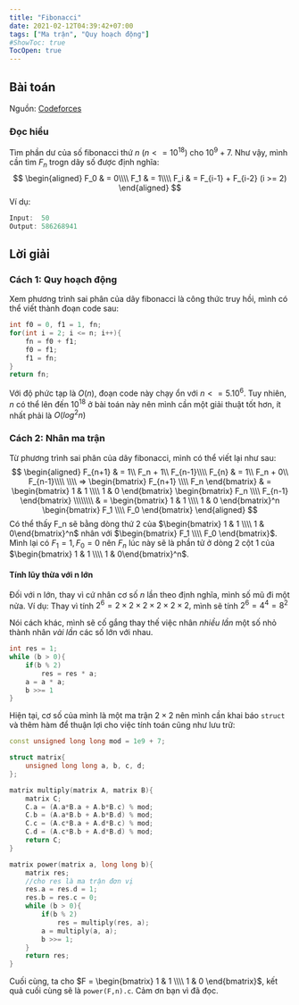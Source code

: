 ```yaml
---
title: "Fibonacci"
date: 2021-02-12T04:39:42+07:00
tags: ["Ma trận", "Quy hoạch động"]
#ShowToc: true
TocOpen: true
---
```

## Bài toán
Nguồn: [Codeforces](https://codeforces.com/gym/102644/problem/C)

### Đọc hiểu
Tìm phần dư của số fibonacci thứ $n$ ($n <= 10^{18}$) cho $10^9 + 7$. Như vậy, mình cần tìm $F_n$ trogn dãy số được định nghĩa:
$$  
    \begin{aligned}
        F_0 & = 0\\\\
        F_1 & = 1\\\\
        F_i & = F_{i-1} + F_{i-2} (i >= 2)
    \end{aligned}
$$
Ví dụ:
```cpp
Input:  50
Output: 586268941
```
## Lời giải
### Cách 1: Quy hoạch động
Xem phương trình sai phân của dãy fibonacci là công thức truy hồi, mình có thể viết thành đoạn code sau:
```cpp
int f0 = 0, f1 = 1, fn;
for(int i = 2; i <= n; i++){
    fn = f0 + f1;
    f0 = f1;
    f1 = fn;
}
return fn;
```
Với độ phức tạp là $O(n)$, đoạn code này chạy ổn với $n <= 5. 10^6$. Tuy nhiên, $n$ có thể lên đến $10^{18}$ ở bài toán này nên mình cần một giải thuật tốt hơn, ít nhất phải là $O(log^2 n)$
### Cách 2: Nhân ma trận
Từ phương trình sai phân của dãy fibonacci, mình có thể viết lại như sau:
$$
\begin{aligned}
    F_{n+1} & = 1\\ F_n + 1\\ F_{n-1}\\\\
    F_{n}   & = 1\\ F_n + 0\\ F_{n-1}\\\\
    \\\\
    => \begin{bmatrix} F_{n+1} \\\\ F_n \end{bmatrix} & = 
    \begin{bmatrix} 1 & 1 \\\\ 1 & 0 \end{bmatrix} \begin{bmatrix} F_n \\\\ F_{n-1} \end{bmatrix}
    \\\\\\\\ & =
    \begin{bmatrix} 1 & 1 \\\\ 1 & 0 \end{bmatrix}^n \begin{bmatrix} F_1 \\\\ F_0 \end{bmatrix}
\end{aligned}
$$
Có thể thấy F_n sẽ bằng dòng thứ 2 của $\begin{bmatrix} 1 & 1 \\\\ 1 & 0\end{bmatrix}^n$ nhân với 
$\begin{bmatrix} F_1 \\\\ F_0 \end{bmatrix}$. Mình lại có $F_1 = 1, F_0 = 0$ nên $F_n$ lúc này sẽ là phần tử ở dòng 2 cột 1 của $\begin{bmatrix} 1 & 1 \\\\ 1 & 0\end{bmatrix}^n$.
#### Tính lũy thừa với n lớn
Đối với n lớn, thay vì cứ nhân cơ số $n$ lần theo định nghĩa, mình số mũ đi một nửa. Ví dụ: Thay vì tính $2^6 = 2\times2\times2\times2\times2\times2,$ mình sẽ tính $2^6 = 4^4 = 8^2$

Nói cách khác, mình sẽ cố gắng thay thế việc nhân *nhiều lần* một số nhỏ thành nhân *vài lần* các số lớn với nhau.
```cpp
int res = 1;
while (b > 0){
    if(b % 2)
        res = res * a;
    a = a * a;
    b >>= 1
}
```
Hiện tại, cơ số của mình là một ma trận $2\times2$ nên mình cần khai báo `struct` và thêm hàm để thuận lợi cho việc tính toán cũng như lưu trữ:
```cpp
const unsigned long long mod = 1e9 + 7;

struct matrix{
    unsigned long long a, b, c, d;
};

matrix multiply(matrix A, matrix B){
    matrix C;
    C.a = (A.a*B.a + A.b*B.c) % mod;
    C.b = (A.a*B.b + A.b*B.d) % mod;
    C.c = (A.c*B.a + A.d*B.c) % mod;
    C.d = (A.c*B.b + A.d*B.d) % mod;
    return C;
}

matrix power(matrix a, long long b){
    matrix res;
    //cho res là ma trận đơn vị
    res.a = res.d = 1;
    res.b = res.c = 0;
    while (b > 0){
        if(b % 2)
            res = multiply(res, a);
        a = multiply(a, a);
        b >>= 1;
    }
    return res;
}
```
Cuối cùng, ta cho $F = \begin{bmatrix} 1 & 1 \\\\ 1 & 0 \end{bmatrix}$, kết quả cuối cùng sẽ là `power(F,n).c`. Cảm ơn bạn vì đã đọc.
